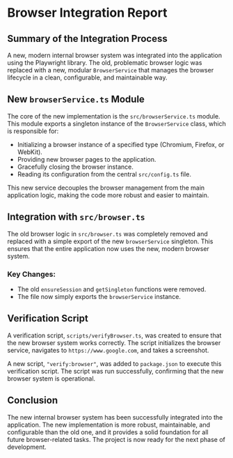 # Browser Integration Report

## Summary of the Integration Process

A new, modern internal browser system was integrated into the application using the Playwright library. The old, problematic browser logic was replaced with a new, modular `BrowserService` that manages the browser lifecycle in a clean, configurable, and maintainable way.

## New `browserService.ts` Module

The core of the new implementation is the `src/browserService.ts` module. This module exports a singleton instance of the `BrowserService` class, which is responsible for:

-   Initializing a browser instance of a specified type (Chromium, Firefox, or WebKit).
-   Providing new browser pages to the application.
-   Gracefully closing the browser instance.
-   Reading its configuration from the central `src/config.ts` file.

This new service decouples the browser management from the main application logic, making the code more robust and easier to maintain.

## Integration with `src/browser.ts`

The old browser logic in `src/browser.ts` was completely removed and replaced with a simple export of the new `browserService` singleton. This ensures that the entire application now uses the new, modern browser system.

### Key Changes:

-   The old `ensureSession` and `getSingleton` functions were removed.
-   The file now simply exports the `browserService` instance.

## Verification Script

A verification script, `scripts/verifyBrowser.ts`, was created to ensure that the new browser system works correctly. The script initializes the browser service, navigates to `https://www.google.com`, and takes a screenshot.

A new script, `"verify:browser"`, was added to `package.json` to execute this verification script. The script was run successfully, confirming that the new browser system is operational.

## Conclusion

The new internal browser system has been successfully integrated into the application. The new implementation is more robust, maintainable, and configurable than the old one, and it provides a solid foundation for all future browser-related tasks. The project is now ready for the next phase of development.

